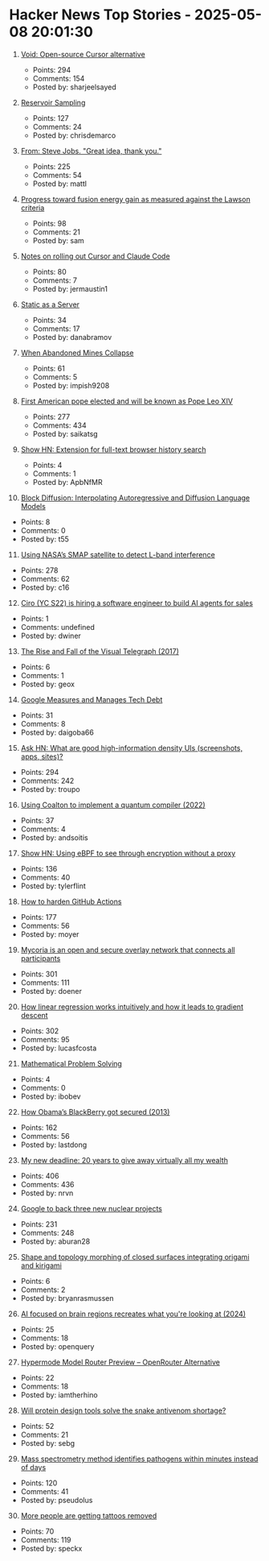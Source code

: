# Hacker News Top Stories - 2025-05-08 20:01:30

1. [Void: Open-source Cursor alternative](https://github.com/voideditor/void)
   - Points: 294
   - Comments: 154
   - Posted by: sharjeelsayed

2. [Reservoir Sampling](https://samwho.dev/reservoir-sampling/)
   - Points: 127
   - Comments: 24
   - Posted by: chrisdemarco

3. [From: Steve Jobs. "Great idea, thank you."](https://blog.hayman.net/2025/05/06/from-steve-jobs-great-idea.html)
   - Points: 225
   - Comments: 54
   - Posted by: mattl

4. [Progress toward fusion energy gain as measured against the Lawson criteria](https://www.fusionenergybase.com/articles/continuing-progress-toward-fusion-energy-breakeven-and-gain-as-measured-against-the-lawson-criteria)
   - Points: 98
   - Comments: 21
   - Posted by: sam

5. [Notes on rolling out Cursor and Claude Code](https://ghiculescu.substack.com/p/nobody-codes-here-anymore)
   - Points: 80
   - Comments: 7
   - Posted by: jermaustin1

6. [Static as a Server](https://overreacted.io/static-as-a-server/)
   - Points: 34
   - Comments: 17
   - Posted by: danabramov

7. [When Abandoned Mines Collapse](https://practical.engineering/blog/2025/5/6/when-abandoned-mines-collapse)
   - Points: 61
   - Comments: 5
   - Posted by: impish9208

8. [First American pope elected and will be known as Pope Leo XIV](https://www.cnn.com/world/live-news/new-pope-conclave-day-two-05-08-25)
   - Points: 277
   - Comments: 434
   - Posted by: saikatsg

9. [Show HN: Extension for full-text browser history search](https://rearview-ai.vercel.app/)
   - Points: 4
   - Comments: 1
   - Posted by: ApbNfMR

10. [Block Diffusion: Interpolating Autoregressive and Diffusion Language Models](https://m-arriola.com/bd3lms/)
   - Points: 8
   - Comments: 0
   - Posted by: t55

11. [Using NASA’s SMAP satellite to detect L-band interference](https://radioandnukes.substack.com/p/how-dare-you-transmit-at-14-ghz)
   - Points: 278
   - Comments: 62
   - Posted by: c16

12. [Ciro (YC S22) is hiring a software engineer to build AI agents for sales](https://www.ycombinator.com/companies/ciro/jobs)
   - Points: 1
   - Comments: undefined
   - Posted by: dwiner

13. [The Rise and Fall of the Visual Telegraph (2017)](https://parisianfields.com/2017/11/05/the-rise-and-fall-of-the-visual-telegraph/)
   - Points: 6
   - Comments: 1
   - Posted by: geox

14. [Google Measures and Manages Tech Debt](https://newsletter.techworld-with-milan.com/p/how-google-measures-and-manages-tech)
   - Points: 31
   - Comments: 8
   - Posted by: daigoba66

15. [Ask HN: What are good high-information density UIs (screenshots, apps, sites)?](undefined)
   - Points: 294
   - Comments: 242
   - Posted by: troupo

16. [Using Coalton to implement a quantum compiler (2022)](https://coalton-lang.github.io/20220906-quantum-compiler/)
   - Points: 37
   - Comments: 4
   - Posted by: andsoitis

17. [Show HN: Using eBPF to see through encryption without a proxy](https://github.com/qpoint-io/qtap)
   - Points: 136
   - Comments: 40
   - Posted by: tylerflint

18. [How to harden GitHub Actions](https://www.wiz.io/blog/github-actions-security-guide)
   - Points: 177
   - Comments: 56
   - Posted by: moyer

19. [Mycoria is an open and secure overlay network that connects all participants](https://mycoria.org/)
   - Points: 301
   - Comments: 111
   - Posted by: doener

20. [How linear regression works intuitively and how it leads to gradient descent](https://briefer.cloud/blog/posts/least-squares/)
   - Points: 302
   - Comments: 95
   - Posted by: lucasfcosta

21. [Mathematical Problem Solving](https://www.cip.ifi.lmu.de/~grinberg/t/20f/)
   - Points: 4
   - Comments: 0
   - Posted by: ibobev

22. [How Obama’s BlackBerry got secured (2013)](https://www.electrospaces.net/2013/04/how-obamas-blackberry-got-secured.html)
   - Points: 162
   - Comments: 56
   - Posted by: lastdong

23. [My new deadline: 20 years to give away virtually all my wealth](https://www.gatesnotes.com/home/home-page-topic/reader/n20-years-to-give-away-virtually-all-my-wealth)
   - Points: 406
   - Comments: 436
   - Posted by: nrvn

24. [Google to back three new nuclear projects](https://www.esgtoday.com/google-to-back-three-new-advanced-nuclear-projects/)
   - Points: 231
   - Comments: 248
   - Posted by: aburan28

25. [Shape and topology morphing of closed surfaces integrating origami and kirigami](https://www.science.org/doi/10.1126/sciadv.ads5659)
   - Points: 6
   - Comments: 2
   - Posted by: bryanrasmussen

26. [AI focused on brain regions recreates what you're looking at (2024)](https://www.newscientist.com/article/2438107-mind-reading-ai-recreates-what-youre-looking-at-with-amazing-accuracy/)
   - Points: 25
   - Comments: 18
   - Posted by: openquery

27. [Hypermode Model Router Preview – OpenRouter Alternative](https://hypermode.com/blog/introducing-model-router)
   - Points: 22
   - Comments: 18
   - Posted by: iamtherhino

28. [Will protein design tools solve the snake antivenom shortage?](https://www.owlposting.com/p/will-protein-design-tools-solve-the)
   - Points: 52
   - Comments: 21
   - Posted by: sebg

29. [Mass spectrometry method identifies pathogens within minutes instead of days](https://phys.org/news/2025-05-mass-spectrometry-method-pathogens-minutes.html)
   - Points: 120
   - Comments: 41
   - Posted by: pseudolus

30. [More people are getting tattoos removed](https://www.gq.com/story/why-is-everyone-getting-their-tattoos-removed)
   - Points: 70
   - Comments: 119
   - Posted by: speckx

